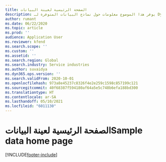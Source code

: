 ```yaml
---
title: الصفحة الرئيسية لعينة البيانات
description: يوفر هذا الموضوع معلومات حول نماذج البيانات المتوفرة لـ Dynamics 365 Project operations.
author: rumant
ms.date: 06/22/2020
ms.topic: article
ms.prod: ''
audience: Application User
ms.reviewer: kfend
ms.search.scope: ''
ms.custom: ''
ms.assetid: ''
ms.search.region: Global
ms.search.industry: Service industries
ms.author: suvaidya
ms.dyn365.ops.version: ''
ms.search.validFrom: 2020-10-01
ms.openlocfilehash: 973a8e45237c8326f4e2e259c1598c857199c121
ms.sourcegitcommit: 40f68387f594180af64a5e5c748b6efa188bd300
ms.translationtype: HT
ms.contentlocale: ar-SA
ms.lasthandoff: 05/10/2021
ms.locfileid: "6011130"
---
```

# <a name="sample-data-home-page"></a><span data-ttu-id="7d1ea-103">الصفحة الرئيسية لعينة البيانات</span><span class="sxs-lookup"><span data-stu-id="7d1ea-103">Sample data home page</span></span>


[!INCLUDE[footer-include](../includes/footer-banner.md)]